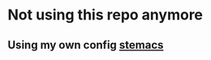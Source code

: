 # Not using this repo anymore

## Using my own config [stemacs](https://github.com/StefanoND/stemacs)
